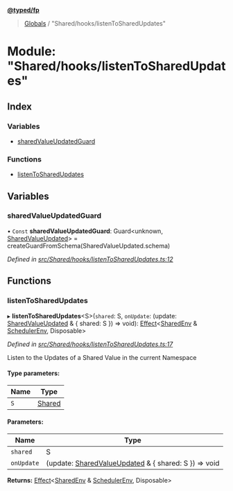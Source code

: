 **[@typed/fp](../README.md)**

> [Globals](../globals.md) / "Shared/hooks/listenToSharedUpdates"

# Module: "Shared/hooks/listenToSharedUpdates"

## Index

### Variables

* [sharedValueUpdatedGuard](_shared_hooks_listentosharedupdates_.md#sharedvalueupdatedguard)

### Functions

* [listenToSharedUpdates](_shared_hooks_listentosharedupdates_.md#listentosharedupdates)

## Variables

### sharedValueUpdatedGuard

• `Const` **sharedValueUpdatedGuard**: Guard\<unknown, [SharedValueUpdated](_shared_core_events_sharedvalueevent_.sharedvalueupdated.md)> = createGuardFromSchema(SharedValueUpdated.schema)

*Defined in [src/Shared/hooks/listenToSharedUpdates.ts:12](https://github.com/TylorS/typed-fp/blob/8639976/src/Shared/hooks/listenToSharedUpdates.ts#L12)*

## Functions

### listenToSharedUpdates

▸ **listenToSharedUpdates**\<S>(`shared`: S, `onUpdate`: (update: [SharedValueUpdated](_shared_core_events_sharedvalueevent_.sharedvalueupdated.md) & { shared: S  }) => void): [Effect](_effect_effect_.effect.md)\<[SharedEnv](../interfaces/_shared_core_services_sharedenv_.sharedenv.md) & [SchedulerEnv](../interfaces/_scheduler_schedulerenv_.schedulerenv.md), Disposable>

*Defined in [src/Shared/hooks/listenToSharedUpdates.ts:17](https://github.com/TylorS/typed-fp/blob/8639976/src/Shared/hooks/listenToSharedUpdates.ts#L17)*

Listen to the Updates of a Shared Value in the current Namespace

#### Type parameters:

Name | Type |
------ | ------ |
`S` | [Shared](_shared_core_model_shared_.shared.md) |

#### Parameters:

Name | Type |
------ | ------ |
`shared` | S |
`onUpdate` | (update: [SharedValueUpdated](_shared_core_events_sharedvalueevent_.sharedvalueupdated.md) & { shared: S  }) => void |

**Returns:** [Effect](_effect_effect_.effect.md)\<[SharedEnv](../interfaces/_shared_core_services_sharedenv_.sharedenv.md) & [SchedulerEnv](../interfaces/_scheduler_schedulerenv_.schedulerenv.md), Disposable>
